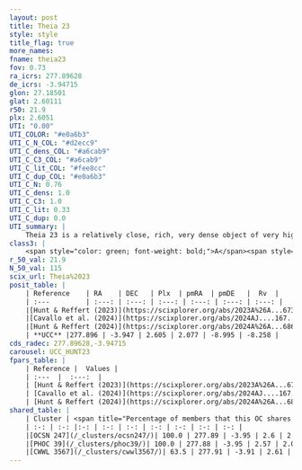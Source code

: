 ```yaml
---
layout: post
title: Theia 23
style: style
title_flag: true
more_names: 
fname: theia23
fov: 0.73
ra_icrs: 277.89628
de_icrs: -3.94715
glon: 27.18501
glat: 2.60111
r50: 21.9
plx: 2.6051
UTI: "0.00"
UTI_COLOR: "#e0a6b3"
UTI_C_N_COL: "#d2ecc9"
UTI_C_dens_COL: "#a6cab9"
UTI_C_C3_COL: "#a6cab9"
UTI_C_lit_COL: "#fee8cc"
UTI_C_dup_COL: "#e0a6b3"
UTI_C_N: 0.76
UTI_C_dens: 1.0
UTI_C_C3: 1.0
UTI_C_lit: 0.33
UTI_C_dup: 0.0
UTI_summary: |
    Theia 23 is a relatively close, rich, very dense object of very high C3 quality. It was recently reported in the literature.<br><br><span style="color: #99180f; font-weight: bold;">Warning: </span>This is very likely a duplicate object, which shares a large percentage of members with at least one previously reported entry.
class3: |
    <span style="color: green; font-weight: bold;">A</span><span style="color: green; font-weight: bold;">A</span>
r_50_val: 21.9
N_50_val: 115
scix_url: Theia%2023
posit_table: |
    | Reference    | RA    | DEC   | Plx  | pmRA  | pmDE   |  Rv  |
    | :---         | :---: | :---: | :---: | :---: | :---: | :---: |
    |[Hunt & Reffert (2023)](https://scixplorer.org/abs/2023A%26A...673A.114H) | 277.938 | -3.925 | 2.601 | 2.068 | -9.001 | -9.59 |
    |[Cavallo et al. (2024)](https://scixplorer.org/abs/2024AJ....167...12C) | 277.92 | -3.922 | 2.61 | -- | -- | -- |
    |[Hunt & Reffert (2024)](https://scixplorer.org/abs/2024A%26A...686A..42H) | 277.938 | -3.925 | 2.601 | 2.068 | -9.001 | -9.59 |
    | **UCC** |277.896 | -3.947 | 2.605 | 2.077 | -8.995 | -8.258 | 
cds_radec: 277.89628,-3.94715
carousel: UCC_HUNT23
fpars_table: |
    | Reference |  Values |
    | :---  |  :---:  |
    | [Hunt & Reffert (2023)](https://scixplorer.org/abs/2023A%26A...673A.114H) | `AV50=2.75, diffAV50=2.446, MOD50=7.843, logAge50=7.331` |
    | [Cavallo et al. (2024)](https://scixplorer.org/abs/2024AJ....167...12C) | `AV50=2.53, dMod50=7.96, logAge50=7.19, [Fe/H]50=0.24` |
    | [Hunt & Reffert (2024)](https://scixplorer.org/abs/2024A%26A...686A..42H) | `MassJ=205.263` |
shared_table: |
    | Cluster | <span title="Percentage of members that this OC shares with the ones listed">%</span>   | RA   | DEC   | Plx   | pmRA  | pmDE  | Rv | UTI |
    | :-: | :-: |:-: | :-: | :-: | :-: | :-: | :-: | :-: |
    |[OCSN 247](/_clusters/ocsn247/)| 100.0 | 277.89 | -3.95 | 2.6 | 2.01 | -9.02 | -8.03 |0.01 |
    |[PHOC 39](/_clusters/phoc39/)| 100.0 | 277.88 | -3.95 | 2.57 | 2.0 | -8.98 | -7.34 |0.61 |
    |[CWWL 3567](/_clusters/cwwl3567/)| 63.5 | 277.91 | -3.91 | 2.61 | 2.06 | -9.03 | -7.18 |0.0 |
---
```

